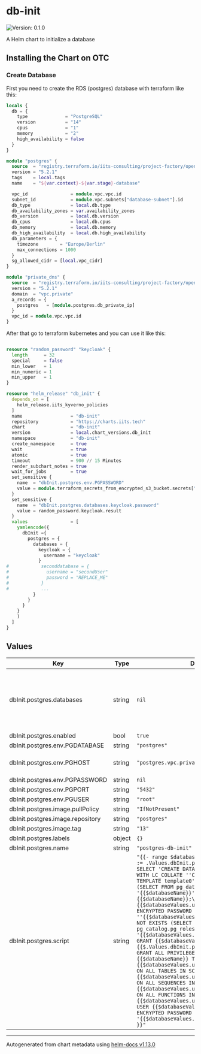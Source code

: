 # db-init

![Version: 0.1.0](https://img.shields.io/badge/Version-0.1.0-informational?style=flat-square)

A Helm chart to initialize a database

## Installing the Chart on OTC

### Create Database

First you need to create the RDS (postgres) database with terraform like this:

```terraform
locals {
  db = {
    type              = "PostgreSQL"
    version           = "14"
    cpus              = "1"
    memory            = "2"
    high_availability = false
  }
}

module "postgres" {
  source  = "registry.terraform.io/iits-consulting/project-factory/opentelekomcloud//modules/rds"
  version = "5.2.1"
  tags    = local.tags
  name    = "${var.context}-${var.stage}-database"

  vpc_id                = module.vpc.vpc.id
  subnet_id             = module.vpc.subnets["database-subnet"].id
  db_type               = local.db.type
  db_availability_zones = var.availability_zones
  db_version            = local.db.version
  db_cpus               = local.db.cpus
  db_memory             = local.db.memory
  db_high_availability  = local.db.high_availability
  db_parameters = {
    timezone        = "Europe/Berlin"
    max_connections = 1000
  }
  sg_allowed_cidr = [local.vpc_cidr]
}

module "private_dns" {
  source  = "registry.terraform.io/iits-consulting/project-factory/opentelekomcloud//modules/private_dns"
  version = "5.2.1"
  domain  = "vpc.private"
  a_records = {
    postgres   = [module.postgres.db_private_ip]
  }
  vpc_id = module.vpc.vpc.id
}

```

After that go to terraform kubernetes and you can use it like this:

```terraform

resource "random_password" "keycloak" {
  length      = 32
  special     = false
  min_lower   = 1
  min_numeric = 1
  min_upper   = 1
}

resource "helm_release" "db_init" {
  depends_on = [
    helm_release.iits_kyverno_policies
  ]
  name                  = "db-init"
  repository            = "https://charts.iits.tech"
  chart                 = "db-init"
  version               = local.chart_versions.db_init
  namespace             = "db-init"
  create_namespace      = true
  wait                  = true
  atomic                = true
  timeout               = 900 // 15 Minutes
  render_subchart_notes = true
  wait_for_jobs         = true
  set_sensitive {
    name  = "dbInit.postgres.env.PGPASSWORD"
    value = module.terraform_secrets_from_encrypted_s3_bucket.secrets["db_root_password"]
  }
  set_sensitive {
    name  = "dbInit.postgres.databases.keycloak.password"
    value = random_password.keycloak.result
  }
  values                = [
    yamlencode({
      dbInit ={
        postgres = {
          databases = {
            keycloak = {
              username = "keycloak"
            }
#            seconddatabase = {
#              username = "secondUser"
#              password = "REPLACE_ME"
#            }
#            ...
          }
        }
      }
    }
    )
  ]
}

```

## Values

| Key | Type | Default | Description |
|-----|------|---------|-------------|
| dbInit.postgres.databases | string | `nil` | Databases which should be created with given username and password |
| dbInit.postgres.enabled | bool | `true` |  |
| dbInit.postgres.env.PGDATABASE | string | `"postgres"` |  |
| dbInit.postgres.env.PGHOST | string | `"postgres.vpc.private"` | Host address to connect to |
| dbInit.postgres.env.PGPASSWORD | string | `nil` | Required |
| dbInit.postgres.env.PGPORT | string | `"5432"` |  |
| dbInit.postgres.env.PGUSER | string | `"root"` |  |
| dbInit.postgres.image.pullPolicy | string | `"IfNotPresent"` |  |
| dbInit.postgres.image.repository | string | `"postgres"` |  |
| dbInit.postgres.image.tag | string | `"13"` |  |
| dbInit.postgres.labels | object | `{}` |  |
| dbInit.postgres.name | string | `"postgres-db-init"` |  |
| dbInit.postgres.script | string | `"{{- range $databaseName,$databaseValues := .Values.dbInit.postgres.databases }}\n  SELECT 'CREATE DATABASE {{$databaseName}} WITH LC_COLLATE ''C'' LC_CTYPE ''C'' TEMPLATE template0'\n  WHERE NOT EXISTS (SELECT FROM pg_database WHERE datname = '{{$databaseName}}')\\gexec\n  \\connect {{$databaseName}};\n  SELECT 'CREATE USER {{$databaseValues.username}} WITH ENCRYPTED PASSWORD ''{{$databaseValues.password}}'''\n  WHERE NOT EXISTS (SELECT FROM pg_catalog.pg_roles WHERE rolname = '{{$databaseValues.username}}')\\gexec\n  GRANT {{$databaseValues.username}} TO {{$.Values.dbInit.postgres.env.PGUSER}};\n  GRANT ALL PRIVILEGES ON DATABASE {{$databaseName}} TO {{$databaseValues.username}};\n  GRANT ALL ON ALL TABLES IN SCHEMA public TO {{$databaseValues.username}};\n  GRANT ALL ON ALL SEQUENCES IN SCHEMA public TO {{$databaseValues.username}};\n  GRANT ALL ON ALL FUNCTIONS IN SCHEMA public TO {{$databaseValues.username}};\n  ALTER USER {{$databaseValues.username}} WITH ENCRYPTED PASSWORD '{{$databaseValues.password}}';\n{{- end }}"` | Default postgres script for initializing can be overriden |

----------------------------------------------
Autogenerated from chart metadata using [helm-docs v1.13.0](https://github.com/norwoodj/helm-docs/releases/v1.13.0)
